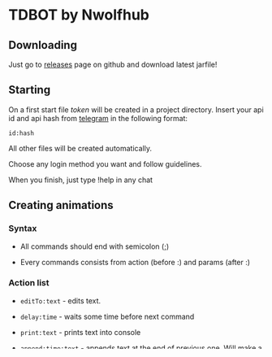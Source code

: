 # TDBOT by Nwolfhub

## Downloading

Just go to [releases](git@github.com:s0m31-hub/tdbot.git) page on github and download latest jarfile!

## Starting

On a first start file *token* will be created in a project directory. Insert your api id and api hash from [telegram](https://my.telegram.org/apps) in the following format:

```id:hash
id:hash
```

All other files will be created automatically.

Choose any login method you want and follow guidelines.

When you finish, just type !help in any chat

## Creating animations

### Syntax

* All commands should end with semicolon (;)

* Every commands consists from action (before :) and params (after :)

### Action list

* `editTo:text` - edits text. 

* `delay:time` - waits some time before next command

* `print:text` - prints text into console

* `append:time:text` - appends text at the end of previous one. Will make a *time* delay between two characters

* `subtract:time:amount` - subtracts *amount* characters from the end of previous text. Will make a *time* delay between two characters

There is an [example](https://github.com/s0m31-hub/tdbot/blob/main/test.numar) in a project page. A better example for 1.1+ is available [here](https://github.com/s0m31-hub/tdbot/blob/main/test2.numar)



